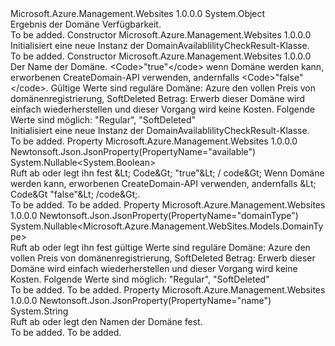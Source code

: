 <Type Name="DomainAvailablilityCheckResult" FullName="Microsoft.Azure.Management.WebSites.Models.DomainAvailablilityCheckResult">
  <TypeSignature Language="C#" Value="public class DomainAvailablilityCheckResult" />
  <TypeSignature Language="ILAsm" Value=".class public auto ansi beforefieldinit DomainAvailablilityCheckResult extends System.Object" />
  <TypeSignature Language="DocId" Value="T:Microsoft.Azure.Management.WebSites.Models.DomainAvailablilityCheckResult" />
  <TypeSignature Language="VB.NET" Value="Public Class DomainAvailablilityCheckResult" />
  <TypeSignature Language="F#" Value="type DomainAvailablilityCheckResult = class" />
  <AssemblyInfo>
    <AssemblyName>Microsoft.Azure.Management.Websites</AssemblyName>
    <AssemblyVersion>1.0.0.0</AssemblyVersion>
  </AssemblyInfo>
  <Base>
    <BaseTypeName>System.Object</BaseTypeName>
  </Base>
  <Interfaces />
  <Docs>
    <summary>
            Ergebnis der Domäne Verfügbarkeit.
            </summary>
    <remarks>To be added.</remarks>
  </Docs>
  <Members>
    <Member MemberName=".ctor">
      <MemberSignature Language="C#" Value="public DomainAvailablilityCheckResult ();" />
      <MemberSignature Language="ILAsm" Value=".method public hidebysig specialname rtspecialname instance void .ctor() cil managed" />
      <MemberSignature Language="DocId" Value="M:Microsoft.Azure.Management.WebSites.Models.DomainAvailablilityCheckResult.#ctor" />
      <MemberSignature Language="VB.NET" Value="Public Sub New ()" />
      <MemberType>Constructor</MemberType>
      <AssemblyInfo>
        <AssemblyName>Microsoft.Azure.Management.Websites</AssemblyName>
        <AssemblyVersion>1.0.0.0</AssemblyVersion>
      </AssemblyInfo>
      <Parameters />
      <Docs>
        <summary>
            Initialisiert eine neue Instanz der DomainAvailablilityCheckResult-Klasse.
            </summary>
        <remarks>To be added.</remarks>
      </Docs>
    </Member>
    <Member MemberName=".ctor">
      <MemberSignature Language="C#" Value="public DomainAvailablilityCheckResult (string name = null, Nullable&lt;bool&gt; available = null, Nullable&lt;Microsoft.Azure.Management.WebSites.Models.DomainType&gt; domainType = null);" />
      <MemberSignature Language="ILAsm" Value=".method public hidebysig specialname rtspecialname instance void .ctor(string name, valuetype System.Nullable`1&lt;bool&gt; available, valuetype System.Nullable`1&lt;valuetype Microsoft.Azure.Management.WebSites.Models.DomainType&gt; domainType) cil managed" />
      <MemberSignature Language="DocId" Value="M:Microsoft.Azure.Management.WebSites.Models.DomainAvailablilityCheckResult.#ctor(System.String,System.Nullable{System.Boolean},System.Nullable{Microsoft.Azure.Management.WebSites.Models.DomainType})" />
      <MemberSignature Language="VB.NET" Value="Public Sub New (Optional name As String = null, Optional available As Nullable(Of Boolean) = null, Optional domainType As Nullable(Of DomainType) = null)" />
      <MemberSignature Language="F#" Value="new Microsoft.Azure.Management.WebSites.Models.DomainAvailablilityCheckResult : string * Nullable&lt;bool&gt; * Nullable&lt;Microsoft.Azure.Management.WebSites.Models.DomainType&gt; -&gt; Microsoft.Azure.Management.WebSites.Models.DomainAvailablilityCheckResult" Usage="new Microsoft.Azure.Management.WebSites.Models.DomainAvailablilityCheckResult (name, available, domainType)" />
      <MemberType>Constructor</MemberType>
      <AssemblyInfo>
        <AssemblyName>Microsoft.Azure.Management.Websites</AssemblyName>
        <AssemblyVersion>1.0.0.0</AssemblyVersion>
      </AssemblyInfo>
      <Parameters>
        <Parameter Name="name" Type="System.String" />
        <Parameter Name="available" Type="System.Nullable&lt;System.Boolean&gt;" />
        <Parameter Name="domainType" Type="System.Nullable&lt;Microsoft.Azure.Management.WebSites.Models.DomainType&gt;" />
      </Parameters>
      <Docs>
        <param name="name">Der Name der Domäne.</param>
        <param name="available">&lt;Code&gt;"true"&lt;/code&gt; wenn Domäne werden kann, erworbenen CreateDomain-API verwenden, andernfalls &lt;Code&gt;"false"&lt;/code&gt;.</param>
        <param name="domainType">Gültige Werte sind reguläre Domäne: Azure den vollen Preis von domänenregistrierung, SoftDeleted Betrag: Erwerb dieser Domäne wird einfach wiederherstellen und dieser Vorgang wird keine Kosten. Folgende Werte sind möglich: "Regular", "SoftDeleted"</param>
        <summary>
            Initialisiert eine neue Instanz der DomainAvailablilityCheckResult-Klasse.
            </summary>
        <remarks>To be added.</remarks>
      </Docs>
    </Member>
    <Member MemberName="Available">
      <MemberSignature Language="C#" Value="public Nullable&lt;bool&gt; Available { get; set; }" />
      <MemberSignature Language="ILAsm" Value=".property instance valuetype System.Nullable`1&lt;bool&gt; Available" />
      <MemberSignature Language="DocId" Value="P:Microsoft.Azure.Management.WebSites.Models.DomainAvailablilityCheckResult.Available" />
      <MemberSignature Language="VB.NET" Value="Public Property Available As Nullable(Of Boolean)" />
      <MemberSignature Language="F#" Value="member this.Available : Nullable&lt;bool&gt; with get, set" Usage="Microsoft.Azure.Management.WebSites.Models.DomainAvailablilityCheckResult.Available" />
      <MemberType>Property</MemberType>
      <AssemblyInfo>
        <AssemblyName>Microsoft.Azure.Management.Websites</AssemblyName>
        <AssemblyVersion>1.0.0.0</AssemblyVersion>
      </AssemblyInfo>
      <Attributes>
        <Attribute>
          <AttributeName>Newtonsoft.Json.JsonProperty(PropertyName="available")</AttributeName>
        </Attribute>
      </Attributes>
      <ReturnValue>
        <ReturnType>System.Nullable&lt;System.Boolean&gt;</ReturnType>
      </ReturnValue>
      <Docs>
        <summary>
            Ruft ab oder legt ihn fest &amp;Lt; Code&amp;Gt; "true"&amp;Lt; / code&amp;Gt; Wenn Domäne werden kann, erworbenen CreateDomain-API verwenden, andernfalls &amp;Lt; Code&amp;Gt "false"&amp;Lt; /code&amp;Gt;.
            </summary>
        <value>To be added.</value>
        <remarks>To be added.</remarks>
      </Docs>
    </Member>
    <Member MemberName="DomainType">
      <MemberSignature Language="C#" Value="public Nullable&lt;Microsoft.Azure.Management.WebSites.Models.DomainType&gt; DomainType { get; set; }" />
      <MemberSignature Language="ILAsm" Value=".property instance valuetype System.Nullable`1&lt;valuetype Microsoft.Azure.Management.WebSites.Models.DomainType&gt; DomainType" />
      <MemberSignature Language="DocId" Value="P:Microsoft.Azure.Management.WebSites.Models.DomainAvailablilityCheckResult.DomainType" />
      <MemberSignature Language="VB.NET" Value="Public Property DomainType As Nullable(Of DomainType)" />
      <MemberSignature Language="F#" Value="member this.DomainType : Nullable&lt;Microsoft.Azure.Management.WebSites.Models.DomainType&gt; with get, set" Usage="Microsoft.Azure.Management.WebSites.Models.DomainAvailablilityCheckResult.DomainType" />
      <MemberType>Property</MemberType>
      <AssemblyInfo>
        <AssemblyName>Microsoft.Azure.Management.Websites</AssemblyName>
        <AssemblyVersion>1.0.0.0</AssemblyVersion>
      </AssemblyInfo>
      <Attributes>
        <Attribute>
          <AttributeName>Newtonsoft.Json.JsonProperty(PropertyName="domainType")</AttributeName>
        </Attribute>
      </Attributes>
      <ReturnValue>
        <ReturnType>System.Nullable&lt;Microsoft.Azure.Management.WebSites.Models.DomainType&gt;</ReturnType>
      </ReturnValue>
      <Docs>
        <summary>
            Ruft ab oder legt ihn fest gültige Werte sind reguläre Domäne: Azure den vollen Preis von domänenregistrierung, SoftDeleted Betrag: Erwerb dieser Domäne wird einfach wiederherstellen und dieser Vorgang wird keine Kosten. Folgende Werte sind möglich: "Regular", "SoftDeleted"
            </summary>
        <value>To be added.</value>
        <remarks>To be added.</remarks>
      </Docs>
    </Member>
    <Member MemberName="Name">
      <MemberSignature Language="C#" Value="public string Name { get; set; }" />
      <MemberSignature Language="ILAsm" Value=".property instance string Name" />
      <MemberSignature Language="DocId" Value="P:Microsoft.Azure.Management.WebSites.Models.DomainAvailablilityCheckResult.Name" />
      <MemberSignature Language="VB.NET" Value="Public Property Name As String" />
      <MemberSignature Language="F#" Value="member this.Name : string with get, set" Usage="Microsoft.Azure.Management.WebSites.Models.DomainAvailablilityCheckResult.Name" />
      <MemberType>Property</MemberType>
      <AssemblyInfo>
        <AssemblyName>Microsoft.Azure.Management.Websites</AssemblyName>
        <AssemblyVersion>1.0.0.0</AssemblyVersion>
      </AssemblyInfo>
      <Attributes>
        <Attribute>
          <AttributeName>Newtonsoft.Json.JsonProperty(PropertyName="name")</AttributeName>
        </Attribute>
      </Attributes>
      <ReturnValue>
        <ReturnType>System.String</ReturnType>
      </ReturnValue>
      <Docs>
        <summary>
            Ruft ab oder legt den Namen der Domäne fest.
            </summary>
        <value>To be added.</value>
        <remarks>To be added.</remarks>
      </Docs>
    </Member>
  </Members>
</Type>